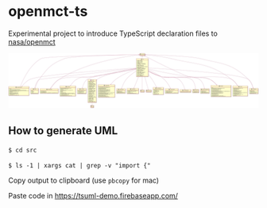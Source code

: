 # openmct-ts

Experimental project to introduce TypeScript declaration files to [nasa/openmct](https://github.com/nasa/openmct)

![UML](/images/uml.jpg)

## How to generate UML

`$ cd src`

`$ ls -1 | xargs cat | grep -v "import {"`

Copy output to clipboard (use `pbcopy` for mac)

Paste code in https://tsuml-demo.firebaseapp.com/
